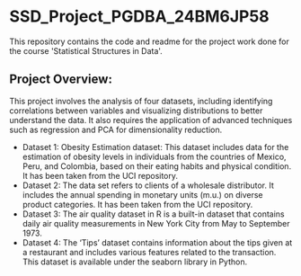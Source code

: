 # SSD_Project_PGDBA_24BM6JP58
This repository contains the code and readme for the project work done for the course 'Statistical Structures in Data'.  

## Project Overview:
This project involves the analysis of four datasets, including identifying correlations between variables and visualizing distributions to better understand the data. It also requires the application of advanced techniques such as regression and PCA for dimensionality reduction.
- Dataset 1: Obesity Estimation dataset: This dataset includes data for the estimation of obesity levels in individuals from the countries of Mexico, Peru, and Colombia, based on their eating habits and physical condition. It has been taken from the UCI repository.
- Dataset 2: The data set refers to clients of a wholesale distributor. It includes the annual spending in monetary units (m.u.) on diverse product categories. It has been taken from the UCI repository.
- Dataset 3: The air quality dataset in R is a built-in dataset that contains daily air quality measurements in New York City from May to September 1973.
- Dataset 4: The ‘Tips’ dataset contains information about the tips given at a restaurant and includes various features related to the transaction. This dataset is available under the seaborn library in Python.

